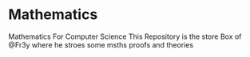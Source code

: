 # Mathematics
Mathematics For Computer Science This Repository is the store Box of @Fr3y where he stroes some msths proofs and theories 
